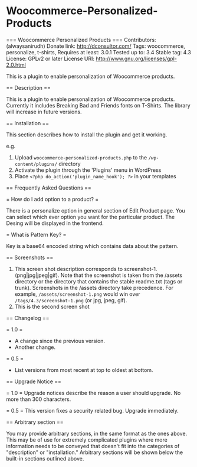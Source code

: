 # Woocommerce-Personalized-Products

=== Woocommerce Personalized Products ===
Contributors: (alwaysanirudh)
Donate link: http://dconsultor.com/
Tags: woocommerce, personalize, t-shirts, 
Requires at least: 3.0.1
Tested up to: 3.4
Stable tag: 4.3
License: GPLv2 or later
License URI: http://www.gnu.org/licenses/gpl-2.0.html

This is a plugin to enable personalization of Woocommerce products.

== Description ==

This is a plugin to enable personalization of Woocommerce products. Currently it includes Breaking Bad and Friends fonts on T-Shirts. The library will increase in future versions.


== Installation ==

This section describes how to install the plugin and get it working.

e.g.

1. Upload `woocommerce-personalized-products.php` to the `/wp-content/plugins/` directory
1. Activate the plugin through the 'Plugins' menu in WordPress
1. Place `<?php do_action('plugin_name_hook'); ?>` in your templates

== Frequently Asked Questions ==

= How do I add option to a product? =

There is a personalize option in general section of Edit Product page. You can select which ever option you want for the particular product. The Desing will be displayed in the frontend.

= What is Pattern Key? =

Key is a base64 encoded string which contains data about the pattern.

== Screenshots ==

1. This screen shot description corresponds to screenshot-1.(png|jpg|jpeg|gif). Note that the screenshot is taken from
the /assets directory or the directory that contains the stable readme.txt (tags or trunk). Screenshots in the /assets
directory take precedence. For example, `/assets/screenshot-1.png` would win over `/tags/4.3/screenshot-1.png`
(or jpg, jpeg, gif).
2. This is the second screen shot

== Changelog ==

= 1.0 =
* A change since the previous version.
* Another change.

= 0.5 =
* List versions from most recent at top to oldest at bottom.

== Upgrade Notice ==

= 1.0 =
Upgrade notices describe the reason a user should upgrade.  No more than 300 characters.

= 0.5 =
This version fixes a security related bug.  Upgrade immediately.

== Arbitrary section ==

You may provide arbitrary sections, in the same format as the ones above.  This may be of use for extremely complicated
plugins where more information needs to be conveyed that doesn't fit into the categories of "description" or
"installation."  Arbitrary sections will be shown below the built-in sections outlined above.